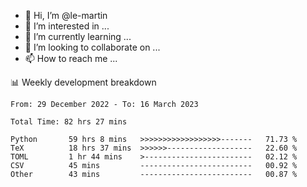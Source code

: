 - 👋 Hi, I’m @le-martin
- 👀 I’m interested in ...
- 🌱 I’m currently learning ...
- 💞️ I’m looking to collaborate on ...
- 📫 How to reach me ...

<!---
Tutorial for using WakaTime stats in GitHub profile: https://github.com/athul/waka-readme
-->

📊 Weekly development breakdown
<!--START_SECTION:waka-->

```text
From: 29 December 2022 - To: 16 March 2023

Total Time: 82 hrs 27 mins

Python       59 hrs 8 mins   >>>>>>>>>>>>>>>>>>-------   71.73 %
TeX          18 hrs 37 mins  >>>>>>-------------------   22.60 %
TOML         1 hr 44 mins    >------------------------   02.12 %
CSV          45 mins         -------------------------   00.92 %
Other        43 mins         -------------------------   00.87 %
```

<!--END_SECTION:waka-->

<!---
le-martin/le-martin is a ✨ special ✨ repository because its `README.md` (this file) appears on your GitHub profile.
You can click the Preview link to take a look at your changes.
--->
